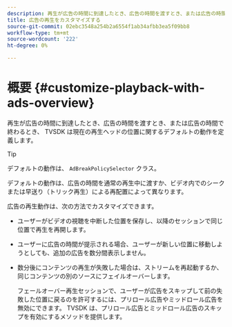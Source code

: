 ```yaml
---
description: 再生が広告の時間に到達したとき、広告の時間を渡すとき、または広告の時間で終わるとき、 TVSDK は現在の再生ヘッドの位置に関するデフォルトの動作を定義します。
title: 広告の再生をカスタマイズする
source-git-commit: 02ebc3548a254b2a6554f1ab34afbb3ea5f09bb8
workflow-type: tm+mt
source-wordcount: '222'
ht-degree: 0%

---
```


# 概要 {#customize-playback-with-ads-overview}

再生が広告の時間に到達したとき、広告の時間を渡すとき、または広告の時間で終わるとき、 TVSDK は現在の再生ヘッドの位置に関するデフォルトの動作を定義します。

>[!TIP]
>
>デフォルトの動作は、 `AdBreakPolicySelector` クラス。

デフォルトの動作は、広告の時間を通常の再生中に渡すか、ビデオ内でのシークまたは早送り（トリック再生）による再配置によって異なります。

広告の再生動作は、次の方法でカスタマイズできます。

* ユーザーがビデオの視聴を中断した位置を保存し、以降のセッションで同じ位置で再生を再開します。
* ユーザーに広告の時間が提示される場合、ユーザーが新しい位置に移動しようとしても、追加の広告を数分間表示しません。
* 数分後にコンテンツの再生が失敗した場合は、ストリームを再起動するか、同じコンテンツの別のソースにフェイルオーバーします。

  フェールオーバー再生セッションで、ユーザーが広告をスキップして前の失敗した位置に戻るのを許可するには、プリロール広告やミッドロール広告を無効にできます。 TVSDK は、プリロール広告とミッドロール広告のスキップを有効にするメソッドを提供します。
